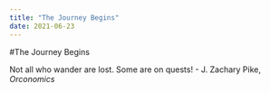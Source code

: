 ```yaml
---
title: "The Journey Begins"
date: 2021-06-23
---
```


#The Journey Begins

Not all who wander are lost. Some are on quests! - J. Zachary Pike, *Orconomics*
